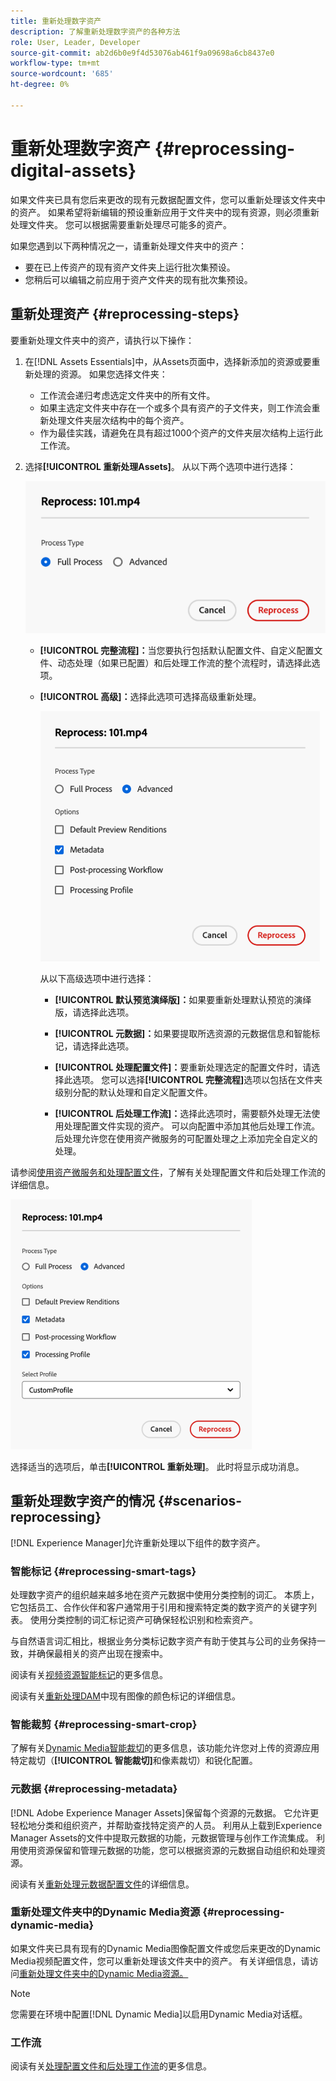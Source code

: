 ```yaml
---
title: 重新处理数字资产
description: 了解重新处理数字资产的各种方法
role: User, Leader, Developer
source-git-commit: ab2d6b0e9f4d53076ab461f9a09698a6cb8437e0
workflow-type: tm+mt
source-wordcount: '685'
ht-degree: 0%

---
```


# 重新处理数字资产 {#reprocessing-digital-assets}

如果文件夹已具有您后来更改的现有元数据配置文件，您可以重新处理该文件夹中的资产。 如果希望将新编辑的预设重新应用于文件夹中的现有资源，则必须重新处理文件夹。 您可以根据需要重新处理尽可能多的资产。

如果您遇到以下两种情况之一，请重新处理文件夹中的资产：

* 要在已上传资产的现有资产文件夹上运行批次集预设。
* 您稍后可以编辑之前应用于资产文件夹的现有批次集预设。

## 重新处理资产 {#reprocessing-steps}

要重新处理文件夹中的资产，请执行以下操作：

1. 在[!DNL Assets Essentials]中，从Assets页面中，选择新添加的资源或要重新处理的资源。
如果您选择文件夹：

   * 工作流会递归考虑选定文件夹中的所有文件。
   * 如果主选定文件夹中存在一个或多个具有资产的子文件夹，则工作流会重新处理文件夹层次结构中的每个资产。
   * 作为最佳实践，请避免在具有超过1000个资产的文件夹层次结构上运行此工作流。

1. 选择&#x200B;**[!UICONTROL 重新处理Assets]**。 从以下两个选项中进行选择：

   ![重新处理Assets选项](assets/reprocessing-options.png)

   * **[!UICONTROL 完整流程]：**&#x200B;当您要执行包括默认配置文件、自定义配置文件、动态处理（如果已配置）和后处理工作流的整个流程时，请选择此选项。
   * **[!UICONTROL 高级]：**&#x200B;选择此选项可选择高级重新处理。

     ![高级重新处理Assets选项](assets/reprocessing-options-advanced.png)

     从以下高级选项中进行选择：

      * **[!UICONTROL 默认预览演绎版]：**&#x200B;如果要重新处理默认预览的演绎版，请选择此选项。

      * **[!UICONTROL 元数据]：**&#x200B;如果要提取所选资源的元数据信息和智能标记，请选择此选项。

      * **[!UICONTROL 处理配置文件]：**&#x200B;要重新处理选定的配置文件时，请选择此选项。 您可以选择&#x200B;**[!UICONTROL 完整流程]**&#x200B;选项以包括在文件夹级别分配的默认处理和自定义配置文件。
        <!--When assets are uploaded to a folder, [!DNL Assets Essentials] checks the containing folder's properties for a processing profile. If none is applied, a parent folder in the hierarchy is checked for a processing profile to apply.-->

      * **[!UICONTROL 后处理工作流]：**&#x200B;选择此选项时，需要额外处理无法使用处理配置文件实现的资产。 可以向配置中添加其他后处理工作流。 后处理允许您在使用资产微服务的可配置处理之上添加完全自定义的处理。

请参阅[使用资产微服务和处理配置文件](https://experienceleague.adobe.com/docs/experience-manager-cloud-service/content/assets/manage/asset-microservices-configure-and-use.html?lang=en)，了解有关处理配置文件和后处理工作流的详细信息。

![高级重新处理Assets选项2](assets/reprocessing-options-advanced-2.png)

选择适当的选项后，单击&#x200B;**[!UICONTROL 重新处理]**。 此时将显示成功消息。

## 重新处理数字资产的情况 {#scenarios-reprocessing}

[!DNL Experience Manager]允许重新处理以下组件的数字资产。

### 智能标记 {#reprocessing-smart-tags}

处理数字资产的组织越来越多地在资产元数据中使用分类控制的词汇。 本质上，它包括员工、合作伙伴和客户通常用于引用和搜索特定类的数字资产的关键字列表。 使用分类控制的词汇标记资产可确保轻松识别和检索资产。

与自然语言词汇相比，根据业务分类标记数字资产有助于使其与公司的业务保持一致，并确保最相关的资产出现在搜索中。

阅读有关[视频资源智能标记](https://experienceleague.adobe.com/docs/experience-manager-cloud-service/content/assets/manage/smart-tags-video-assets.html?lang=en)的更多信息。

阅读有关[重新处理DAM](https://experienceleague.adobe.com/docs/experience-manager-cloud-service/content/assets/manage/color-tag-images.html?lang=en#color-tags-existing-images)中现有图像的颜色标记的详细信息。

### 智能裁剪 {#reprocessing-smart-crop}

了解有关[Dynamic Media智能裁切](https://experienceleague.adobe.com/docs/experience-manager-cloud-service/content/assets/dynamicmedia/image-profiles.html?lang=en)的更多信息，该功能允许您对上传的资源应用特定裁切（**[!UICONTROL 智能裁切]**&#x200B;和像素裁切）和锐化配置。

### 元数据 {#reprocessing-metadata}

[!DNL Adobe Experience Manager Assets]保留每个资源的元数据。 它允许更轻松地分类和组织资产，并帮助查找特定资产的人员。 利用从上载到Experience Manager Assets的文件中提取元数据的功能，元数据管理与创作工作流集成。 利用使用资源保留和管理元数据的功能，您可以根据资源的元数据自动组织和处理资源。

阅读有关[重新处理元数据配置文件](https://experienceleague.adobe.com/docs/experience-manager-cloud-service/content/assets/manage/metadata-profiles.html?lang=en)的详细信息。

### 重新处理文件夹中的Dynamic Media资源 {#reprocessing-dynamic-media}

如果文件夹已具有现有的Dynamic Media图像配置文件或您后来更改的Dynamic Media视频配置文件，您可以重新处理该文件夹中的资产。 有关详细信息，请访问[重新处理文件夹中的Dynamic Media资源。](https://experienceleague.adobe.com/docs/experience-manager-cloud-service/content/assets/admin/about-image-video-profiles.html?lang=en)

>[!NOTE]
>
>您需要在环境中配置[!DNL Dynamic Media]以启用Dynamic Media对话框。
>

### 工作流

阅读有关[处理配置文件和后处理工作流](https://experienceleague.adobe.com/docs/experience-manager-cloud-service/content/assets/manage/asset-microservices-configure-and-use.html?lang=en)的更多信息。
